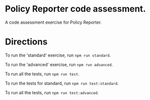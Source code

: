 # Policy Reporter code assessment.

A code assessment exercise for Policy Reporter.

# Directions

To run the 'standard' exercise, run `npm run standard`.

To run the 'advanced' exercise, run `npm run advanced`.

To run all the tests, run `npm run test`.

To run the tests for standard, run `npm run test:standard`.

To run all the tests, run `npm run test:advanced`.

